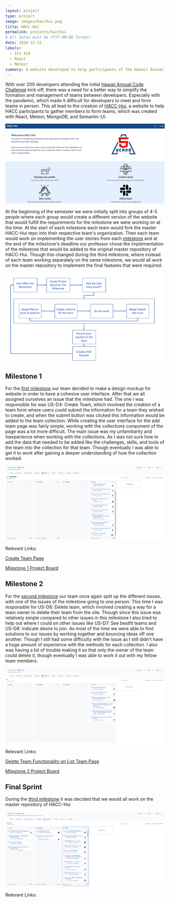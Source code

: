 ```yaml
---
layout: project
type: project
image: images/hacchui.png
title: HACC-Hui
permalink: projects/hacchui
# All dates must be YYYY-MM-DD format!
date: 2020-12-15
labels:
  - ICS 414
  - React
  - Meteor
summary: A website developed to help participants of the Hawaii Annual Code Challenge with team formation.
---
```


With over 200 developers attending the initial <a href="https://hacc.hawaii.gov/">Hawaii Annual Code Challenge</a> kick-off, there was a need for a better way to simplify the formation and management of teams between developers. Especially with the pandemic, which made it difficult for developers to meet and form teams in person. This all lead to the creation of <a href="https://hacchui.ics.hawaii.edu/#/">HACC-Hui</a>, a website to help HACC participants to gather members to form teams, which was created with React, Meteor, MongoDB, and Semantic-UI.

<img class="ui image" src="../images/hacchuilanding.png">

At the beginning of the semester we were initially split into groups of 4-5 people where each group would create a different version of the website that would fulfill the requirements for the milestone we were working on at the time. At the start of each milestone each team would fork the master HACC-Hui repo into their respective team's organization. Then each team would work on implementing the user stories from each <a href="https://hacc-hui.github.io/docs/requirements/milestone1/">milestone</a> and at the end of the milestone's deadline our professor chose the implementation of the milestone that would be added to the original master repository of HACC-Hui. Though this changed during the third milestone, where instead of each team working separately on the same milestone, we would all work on the master repository to implement the final features that were required.

<img class="ui image" src="../images/MilestoneFlow.png">

## Milestone 1

For the <a href="https://hacc-hui.github.io/docs/requirements/milestone1">first milestone</a> our team decided to make a design mockup for website in order to have a cohesive user interface. After that we all assigned ourselves an issue that the milestone had. The one I was responsible for was US-D4: Create Team, which involved the creation of a team form where users could submit the information for a team they wished to create, and when the submit button was clicked this information would be added to the team collection. While creating the user interface for the add team page was fairly simple, working with the collections component of the page was a lot more difficult. The main issue was my unfamiliarity and inexperience when working with the collections. As I was not sure how to add the data that needed to be added like the challenges, skills, and tools of the team into the collection for that team. Though eventually I was able to get it to work after gaining a deeper understanding of how the collection worked.

<img class="ui image" src="../images/milestone1.png">

Relevant Links:

<a href="https://github.com/Team-CCC/HACC-Hui/blob/issue-3/app/imports/ui/pages/CreateTeam.jsx">Create Team Page</a>

<a href="https://github.com/Team-CCC/HACC-Hui/projects/1">Milestone 1 Project Board</a>

## Milestone 2

For the <a href="https://hacc-hui.github.io/docs/requirements/milestone2">second milestone</a> our team once again split up the different issues, with one of the issues of the milestone going to one person. This time I was responsible for US-D6: Delete team, which involved creating a way for a team owner to delete their team from the site. Though since this issue was relatively simple compared to other issues in this milestone I also tried to help out where I could on other issues like US-D7: See bestfit teams and US-D8: Indicate desire to join. As most of the time we were able to find solutions to our issues by working together and bouncing ideas off one another. Though I still had some difficulty with the issue as I still didn't have a huge amount of experience with the methods for each collection. I also was having a bit of trouble making it so that only the owner of the team could delete it, though eventually I was able to work it out with my fellow team members.

<img class="ui image" src="../images/milestone2.png">

Relevant Links: 

<a href="https://github.com/Team-CCC/HACC-Hui/blob/issue-07/app/imports/ui/components/developer/ListTeamExampleWidget.jsx">Delete Team Functionality on List Team Page</a>

<a href="https://github.com/Team-CCC/HACC-Hui/projects/2">Milestone 2 Project Board</a>

## Final Sprint

During the <a href="https://hacc-hui.github.io/docs/requirements/milestone3">third milestone</a> it was decided that we would all work on the master repository of HACC-Hui 

<img class="ui image" src="../images/finalsprint.png">

Relevant Links:

